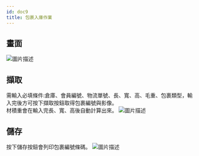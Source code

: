 ```yaml
---
id: doc9
title: 包裹入庫作業
---
```

## 畫面  
![圖片描述](/img/hiclick/warehouseWork_home.png)  
## 擷取  
需輸入必填條件:倉庫、會員編號、物流單號、長、寬、高、毛重、包裹類型，輸入完後方可按下擷取按鈕取得包裹編號與影像。  
材積重會在輸入完長、寬、高後自動計算出來。
![圖片描述](/img/hiclick/warehouseWork_cut.png) 
## 儲存    
按下儲存按鈕會列印包裹編號條碼。
![圖片描述](/img/hiclick/warehouseWork_save2.png) 


